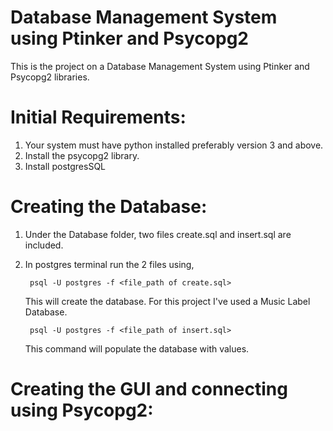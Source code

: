 # Database Management System using Ptinker and Psycopg2
This is the project on a Database Management System using Ptinker and Psycopg2 libraries.

# Initial Requirements:
1. Your system must have python installed preferably version 3 and above.
2. Install the psycopg2 library.
3. Install postgresSQL

# Creating the Database:
1. Under the Database folder, two files create.sql and insert.sql are included.
2. In postgres terminal run the 2 files using,

        psql -U postgres -f <file_path of create.sql>
   This will create the database. For this project I've used a Music Label Database.
        
        psql -U postgres -f <file_path of insert.sql>
   This command will populate the database with values.
   
# Creating the GUI and connecting using Psycopg2:
